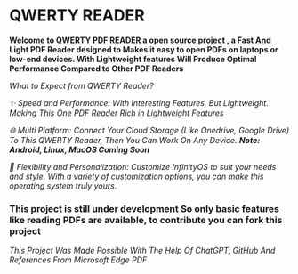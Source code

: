 # QWERTY READER

**Welcome to QWERTY PDF READER a open source project , a Fast And Light PDF Reader designed to Makes it easy to open PDFs on laptops or low-end devices. With Lightweight features Will Produce Optimal Performance Compared to Other PDF Readers**

_What to Expect from QWERTY Reader?_

_✨ Speed ​​and Performance: With Interesting Features, But Lightweight. Making This One PDF Reader Rich in Lightweight Features_

_🌐 Multi Platform: Connect Your Cloud Storage (Like Onedrive, Google Drive) To This QWERTY Reader, Then You Can Work On Any Device._
**_Note: Android, Linux, MacOS Coming Soon_**

_🚀 Flexibility and Personalization: Customize InfinityOS to suit your needs and style. With a variety of customization options, you can make this operating system truly yours._



### This project is still under development So only basic features like reading PDFs are available, to contribute you can fork this project

_This Project Was Made Possible With The Help Of ChatGPT, GitHub And References From Microsoft Edge PDF_

